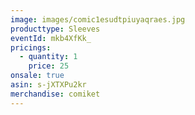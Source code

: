 ```yaml
---
image: images/comic1esudtpiuyaqraes.jpg
producttype: Sleeves
eventId: mkb4XfKk_
pricings:
  - quantity: 1
    price: 25
onsale: true
asin: s-jXTXPu2kr
merchandise: comiket
---
```

